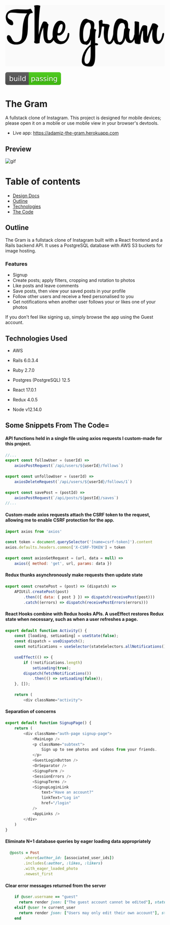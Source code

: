 ![logo](https://github.com/moderndayNeo/the-gram/blob/master/app/assets/images/the-gram-logo.png)

<img src="public/media/shield.svg">

# The Gram

A fullstack clone of Instagram. This project is designed for mobile devices; please open it on a mobile or use mobile view in your browser's devtools.

-   Live app: https://adamjz-the-gram.herokuapp.com

## Preview

![gif](https://user-images.githubusercontent.com/57966028/103548689-18096400-4e9e-11eb-9e49-c60ba870d831.gif)

# Table of contents

-   [Design Docs](https://github.com/moderndayNeo/the-gram/wiki)
-   [Outline](#outline)
-   [Technologies](#technologies-used)
-   [The Code](#some-snippets-from-the-code)

## Outline

The Gram is a fullstack clone of Instagram built with a React frontend and a Rails backend API. It uses a PostgreSQL database with AWS S3 buckets for image hosting.

### Features

-   Signup
-   Create posts; apply filters, cropping and rotation to photos
-   Like posts and leave comments
-   Save posts, then view your saved posts in your profile
-   Follow other users and receive a feed personalised to you
-   Get notifications when another user follows your or likes one of your photos

If you don't feel like signing up, simply browse the app using the Guest account.

## Technologies Used

-   AWS
-   Rails 6.0.3.4
-   Ruby 2.7.0
-   Postgres (PostgreSQL) 12.5

-   React 17.0.1
-   Redux 4.0.5
-   Node v12.14.0

## Some Snippets From The Code=

#### API functions held in a single file using axios requests I custom-made for this project.

```js
//...
export const followUser = (userId) =>
    axiosPostRequest(`/api/users/${userId}/follows`)

export const unfollowUser = (userId) =>
    axiosDeleteRequest(`/api/users/${userId}/follows/1`)

export const savePost = (postId) =>
    axiosPostRequest(`/api/posts/${postId}/saves`)
//...
```

#### Custom-made axios requests attach the CSRF token to the request, allowing me to enable CSRF protection for the app.

```js
import axios from 'axios'

const token = document.querySelector('[name=csrf-token]').content
axios.defaults.headers.common['X-CSRF-TOKEN'] = token

export const axiosGetRequest = (url, data = null) =>
    axios({ method: 'get', url, params: data })
```

#### Redux thunks asynchronously make requests then update state

```js
export const createPost = (post) => (dispatch) =>
    APIUtil.createPost(post)
        .then(({ data: { post } }) => dispatch(receivePost(post)))
        .catch((errors) => dispatch(receivePostErrors(errors)))
```

#### React Hooks combine with Redux hooks APIs. A useEffect restores Redux state when necessary, such as when a user refreshes a page.

```js
export default function Activity() {
    const [loading, setLoading] = useState(false);
    const dispatch = useDispatch();
    const notifications = useSelector(stateSelectors.allNotifications());

    useEffect(() => {
        if (!notifications.length)
            setLoading(true);
        dispatch(fetchNotifications())
            .then(() => setLoading(false));
    }, []);

    return (
        <div className="activity">
```

#### Separation of concerns

```js
export default function SignupPage() {
    return (
        <div className="auth-page signup-page">
            <MainLogo />
            <p className="subtext">
                Sign up to see photos and videos from your friends.
            </p>
            <GuestLoginButton />
            <OrSeparator />
            <SignupForm />
            <SessionErrors />
            <SignupTerms />
            <SignupLoginLink
                text="Have an account?"
                linkText="Log in"
                href="/login"
            />
            <AppLinks />
        </div>
    )
}
```

#### Eliminate N+1 database queries by eager loading data appropriately

```rb
  @posts = Post
        .where(author_id: [associated_user_ids])
        .includes(:author, :likes, :likers)
        .with_eager_loaded_photo
        .newest_first
```

#### Clear error messages returned from the server

```rb
    if @user.username == "guest"
      return render json: ["The guest account cannot be edited"], status: 401
    elsif @user != current_user
      return render json: ["Users may only edit their own account"], status: 401
    end
```
